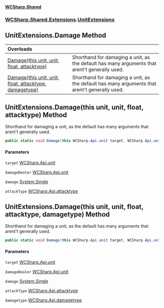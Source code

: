 #### [WCSharp\.Shared](README.md 'README')
### [WCSharp\.Shared\.Extensions](WCSharp.Shared.Extensions.md 'WCSharp\.Shared\.Extensions').[UnitExtensions](WCSharp.Shared.Extensions.UnitExtensions.md 'WCSharp\.Shared\.Extensions\.UnitExtensions')

## UnitExtensions\.Damage Method

| Overloads | |
| :--- | :--- |
| [Damage\(this unit, unit, float, attacktype\)](WCSharp.Shared.Extensions.UnitExtensions.Damage.md#WCSharp.Shared.Extensions.UnitExtensions.Damage(thisWCSharp.Api.unit,WCSharp.Api.unit,float,WCSharp.Api.attacktype) 'WCSharp\.Shared\.Extensions\.UnitExtensions\.Damage\(this WCSharp\.Api\.unit, WCSharp\.Api\.unit, float, WCSharp\.Api\.attacktype\)') | Shorthand for damaging a unit, as the default has many arguments that arent't generally used\. |
| [Damage\(this unit, unit, float, attacktype, damagetype\)](WCSharp.Shared.Extensions.UnitExtensions.Damage.md#WCSharp.Shared.Extensions.UnitExtensions.Damage(thisWCSharp.Api.unit,WCSharp.Api.unit,float,WCSharp.Api.attacktype,WCSharp.Api.damagetype) 'WCSharp\.Shared\.Extensions\.UnitExtensions\.Damage\(this WCSharp\.Api\.unit, WCSharp\.Api\.unit, float, WCSharp\.Api\.attacktype, WCSharp\.Api\.damagetype\)') | Shorthand for damaging a unit, as the default has many arguments that arent't generally used\. |

<a name='WCSharp.Shared.Extensions.UnitExtensions.Damage(thisWCSharp.Api.unit,WCSharp.Api.unit,float,WCSharp.Api.attacktype)'></a>

## UnitExtensions\.Damage\(this unit, unit, float, attacktype\) Method

Shorthand for damaging a unit, as the default has many arguments that arent't generally used\.

```csharp
public static void Damage(this WCSharp.Api.unit target, WCSharp.Api.unit damageDealer, float damage, WCSharp.Api.attacktype attackType);
```
#### Parameters

<a name='WCSharp.Shared.Extensions.UnitExtensions.Damage(thisWCSharp.Api.unit,WCSharp.Api.unit,float,WCSharp.Api.attacktype).target'></a>

`target` [WCSharp\.Api\.unit](https://learn.microsoft.com/en-us/dotnet/api/wcsharp.api.unit 'WCSharp\.Api\.unit')

<a name='WCSharp.Shared.Extensions.UnitExtensions.Damage(thisWCSharp.Api.unit,WCSharp.Api.unit,float,WCSharp.Api.attacktype).damageDealer'></a>

`damageDealer` [WCSharp\.Api\.unit](https://learn.microsoft.com/en-us/dotnet/api/wcsharp.api.unit 'WCSharp\.Api\.unit')

<a name='WCSharp.Shared.Extensions.UnitExtensions.Damage(thisWCSharp.Api.unit,WCSharp.Api.unit,float,WCSharp.Api.attacktype).damage'></a>

`damage` [System\.Single](https://learn.microsoft.com/en-us/dotnet/api/system.single 'System\.Single')

<a name='WCSharp.Shared.Extensions.UnitExtensions.Damage(thisWCSharp.Api.unit,WCSharp.Api.unit,float,WCSharp.Api.attacktype).attackType'></a>

`attackType` [WCSharp\.Api\.attacktype](https://learn.microsoft.com/en-us/dotnet/api/wcsharp.api.attacktype 'WCSharp\.Api\.attacktype')

<a name='WCSharp.Shared.Extensions.UnitExtensions.Damage(thisWCSharp.Api.unit,WCSharp.Api.unit,float,WCSharp.Api.attacktype,WCSharp.Api.damagetype)'></a>

## UnitExtensions\.Damage\(this unit, unit, float, attacktype, damagetype\) Method

Shorthand for damaging a unit, as the default has many arguments that arent't generally used\.

```csharp
public static void Damage(this WCSharp.Api.unit target, WCSharp.Api.unit damageDealer, float damage, WCSharp.Api.attacktype attackType, WCSharp.Api.damagetype damagetype);
```
#### Parameters

<a name='WCSharp.Shared.Extensions.UnitExtensions.Damage(thisWCSharp.Api.unit,WCSharp.Api.unit,float,WCSharp.Api.attacktype,WCSharp.Api.damagetype).target'></a>

`target` [WCSharp\.Api\.unit](https://learn.microsoft.com/en-us/dotnet/api/wcsharp.api.unit 'WCSharp\.Api\.unit')

<a name='WCSharp.Shared.Extensions.UnitExtensions.Damage(thisWCSharp.Api.unit,WCSharp.Api.unit,float,WCSharp.Api.attacktype,WCSharp.Api.damagetype).damageDealer'></a>

`damageDealer` [WCSharp\.Api\.unit](https://learn.microsoft.com/en-us/dotnet/api/wcsharp.api.unit 'WCSharp\.Api\.unit')

<a name='WCSharp.Shared.Extensions.UnitExtensions.Damage(thisWCSharp.Api.unit,WCSharp.Api.unit,float,WCSharp.Api.attacktype,WCSharp.Api.damagetype).damage'></a>

`damage` [System\.Single](https://learn.microsoft.com/en-us/dotnet/api/system.single 'System\.Single')

<a name='WCSharp.Shared.Extensions.UnitExtensions.Damage(thisWCSharp.Api.unit,WCSharp.Api.unit,float,WCSharp.Api.attacktype,WCSharp.Api.damagetype).attackType'></a>

`attackType` [WCSharp\.Api\.attacktype](https://learn.microsoft.com/en-us/dotnet/api/wcsharp.api.attacktype 'WCSharp\.Api\.attacktype')

<a name='WCSharp.Shared.Extensions.UnitExtensions.Damage(thisWCSharp.Api.unit,WCSharp.Api.unit,float,WCSharp.Api.attacktype,WCSharp.Api.damagetype).damagetype'></a>

`damagetype` [WCSharp\.Api\.damagetype](https://learn.microsoft.com/en-us/dotnet/api/wcsharp.api.damagetype 'WCSharp\.Api\.damagetype')
